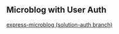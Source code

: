 ## Microblog with User Auth

<a href="https://github.com/sf-wdi-24/express-microblog/tree/solution-auth" target="_blank">express-microblog (solution-auth branch)</a>
